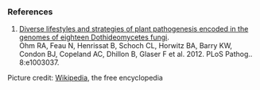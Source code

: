 ### References

1.  [Diverse lifestyles and strategies of plant pathogenesis encoded in
    the genomes of eighteen Dothideomycetes
    fungi](http://europepmc.org/abstract/MED/23236275).\
    Ohm RA, Feau N, Henrissat B, Schoch CL, Horwitz BA, Barry KW, Condon
    BJ, Copeland AC, Dhillon B, Glaser F et al. 2012. PLoS Pathog..
    8:e1003037.

Picture credit:
[Wikipedia](https://commons.wikimedia.org/wiki/File:Cochliobolus_sativus_-_Lindsey.jpg),
the free encyclopedia
